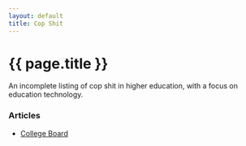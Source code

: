 ```yaml
---
layout: default
title: Cop Shit
---
```

# {{ page.title }}

An incomplete listing of cop shit in higher education, with a focus on education technology. 

### Articles

* [College Board](https://copshit.net/articles/college-board)